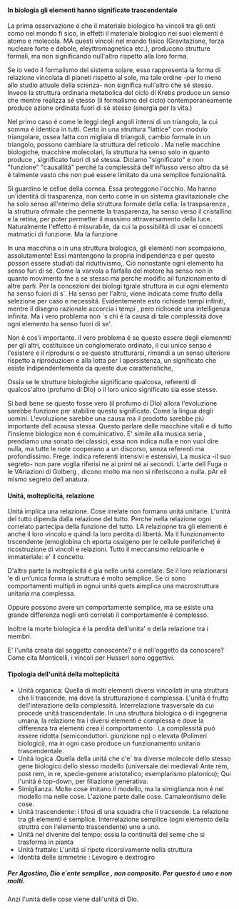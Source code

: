 
#### In biologia gli elementi hanno significato trascendentale
La prima osservazione é che il materiale biologico ha vincoli tra gli enti como nel mondo fi sico, in effetti il materiale biologico nei suoi elementi é atomo e molecola.  MA questi vincoli nel mondo fisico (Gravitazione, forza nucleare forte e debole, eleyttromagnetica etc.), producono strutture formali, ma non significando null'altro rispetto alla loro forma.

Se io vedo il formalismo del sistema solare, esso rappresenta la forma di relazione vincolata di pianeti rispetto al sole, ma tale ordine -per lo meno allo studio attuale della scienza- non significa null'altro che sé stesso. Invece la struttura ordinaria metabolica del ciclo di Krebs produce un senso che mentre realizza sé stesso (il formalismo del ciclo) contemporaneamente produce azione ordinata fuori di sé stesso (energia per la vita.)

Nel primo caso é come le leggi degli angoli interni di un triangolo, la cui somma é identica in tutti. Certo in una struttura "lattice" con modulo triangolare, ossea fatta con migliaia di triangoli, cambio formale in un triangolo, possono cambiare la struttura del reticolo . Ma nelle macchine biologiche, macchine molecolari, la struttura ha senso solo in quanto produce , significato fuori di sé stessa. Diciamo "significato" e non "funzione" "causallitá" perché la complessitá dell'influsso verso altro da sé é talmente vasto che non pué essere limitato da una semplice funzionalitá.

Si guardino le cellue della cornea. Essa proteggono l'occhio. Ma hanno un'identitá di trasparenza, non certo come in un sistema gravitazionale che ha solo senso all'ntermo della struttura formale della cella: la traspsarenza , la struttura ofrmale che permette la trasparenza, ha senso verso il cristallino e la retina, per poter permetter il massimo attraversamento della luce.  Naturalmente l'effetto é misurabile, da cui la possibilitá di usar ei concetti matmatici di funzione. Ma la funzione

In una macchina o in una struttura biologica, gli elementi non scompaiono, assolutamente! Essi mantengono la propria indipendenza e per questo posson essere studiati dal riduttivismo,. Ció nonostante ogni elemento  ha senso furi di sé. Come la varvola a farfalla del motore ha senso non in quanto movimento fne a se stesso ma perche modific ail funzionamento di altre parti.
Per la concezioni dei biologi tgrale struttura in cui ogni elemento ha senso fuiori di s´. Ha senso per l'altro, viene indicata come frutto della selezione per caso e necessitá. Evidentemente esto richiede tempi infiniti, mentre il disegno razionale accorcia i tempi , pero richoede una intelligenza infinita.
Ma i vero problema non ´s chi é la causa di tale complessitá dove ogni elemento ha senso fuori di se'.

Non é cos'i importante. il vero problema é se questo essere  degli elemenmti per gli altri, costituisce  un conglomerato ordinato, il cui unico senso é l'esistere e il riprodursi o se questo strutturarsi, rimandi a un senso ulteriore rispetto a riproduzioen  e alla lotta per l apersistenza, un significato che esiste indipendentemente da queste due caratteristiche,

Ossia se le strutture biologiche  significano qualcosa, referenti di qualcos'altro (profumo di DIo) o il loro unico significato sia esse stesse.

Si badi bene  se questo fosse vero (il profumo di DIo) allora l'evoluzione sarebbe funzione per stabilire questo significato. Come la lingua degli uomini.
L'evoluzione sarebbe una causa ma il prodotto sarebbe piú importante dell acausa stessa. Questo parlare delle macchine vitali e di tutto l'insieme biologico non é comuinicativo. E' simile alla musica seria , prendiamo una sonato dei classici, essa non indica nulla e non vuol dire nulla, ma tutte le note cooperano a un discorso, senza referenti ma profondissimo. Frege. indica referenti intensivi e estensivi, La musica -il suo segreto- non pare voglia riferisi ne ai primi né ai secondi. L'arte dell Fuga o le VAriazioni di Golberg , dicono molto ma non si riferiscono a nulla. pAr eil mismo segreto dell anatura.

#### Unitá, molteplicitá, relazione
Unitá implica una relazione. Cose irrelate non formano unitá unitarie. L'unitá del tutto dipenda dalla relazione del tutto. Perche´nella relazione ogni correlato partecipa della funzione del tutto.
LA relaziopne tra gli elementi é anche il loro vincolo e quindi la loro perdita di libertá. Ma il funzionamento  trscendente (emoglobina ch eporta ossigeno per le cellule periferiche) é ricostruzione di vincoli e relazioni. Tutto il meccansimo relzioanle é immateriale: e' il concetto.

D'altra parte la molteplicitá é gia nelle unitá correlate. Se il loro relazionarsi 'e di un'unica forma la struttura é molto semplice. Se ci sono comportamenti multipli in ognui unitá quets aimplica una macrostruttura unitaria ma complessa. 

Oppure possono avere un comportamente semplice, ma se esiste una grande differenza negli enti correlati il comportamente é complesso.

Inoltre la morte biologica é la perdita dell'unita' e della relazione tra i membri.

E' l'unitá creata dal soggetto conoscente? o é nell'oggetto da conoscere? Come cita Monticelli, i vincoli per Husserl sono oggettivi.
#### Tipologia dell'unitá della molteplicitá
- Unitá organica: Quella di molti elementi diversi vincoilati in una struttura che li trascende, ma dove la strutturazione é complessa. L'unitá é frutto dell'interazione della complessitá.  Interrelazione trasversale da cui procede unitá trascendentale. In una struttura biologica o di ingegneria umana, la relazione tra i diversi elementi  é complessa e dove la differenza tra elementi crea il comportamento . La complessitá puó essere ridotta (semiconduttori. giunzione np) o elevata (Polimeri biologici), ma in ogni caso produce un funzionamento unitario trascendentale.
- Unitá logica .Quella della unitá che c'e´ tra diverse molecole dello stesso gene biologico dello stesso modello (universale dei medievali Ante rem, post rem, in re, specie-genere aristotelico; esemplarismo platonico); Qui l'unitá é top-down, per filiazione generativa.
- Simiglianza. Molte cose imitano il modello, ma la simiglianza non é nel modello ma nelle cose. L'azione parte dalle cose. Camaleontismo delle cose.
- Unitá trascendente: i tifosi di una squadra che li tracsende. La relazione tra gli elementi é semplice. Interrelazione semplice (ogni elemento della struttra con l'elemento trascendente) uno a uno.
- Unitá nel divenire del tempo: ossia la continuitá del seme che si trasforma in pianta 
- Unitá frattale: L'unitá si ripete ricorsivamente nella struttura
- Identitá delle simmetrie : Levogiro e dextrogiro


##### Per Agostino, Dio e´ente semplice , non composito. Per questo é uno e non molti. 

Anzi l'unitá delle cose viene dall'unitá di Dio. 



